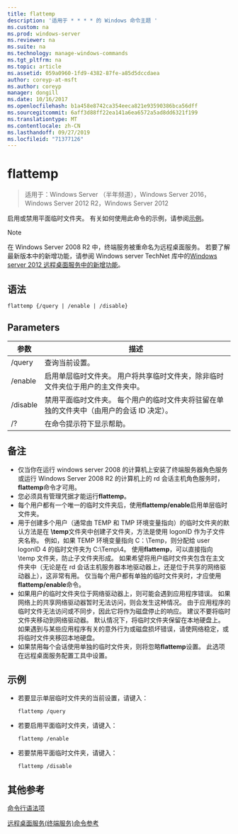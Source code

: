 ```yaml
---
title: flattemp
description: '适用于 * * * * 的 Windows 命令主题 '
ms.custom: na
ms.prod: windows-server
ms.reviewer: na
ms.suite: na
ms.technology: manage-windows-commands
ms.tgt_pltfrm: na
ms.topic: article
ms.assetid: 059a0960-1fd9-4382-87fe-a85d5dccdaea
author: coreyp-at-msft
ms.author: coreyp
manager: dongill
ms.date: 10/16/2017
ms.openlocfilehash: b1a458e8742ca354eeca821e93590386bca56dff
ms.sourcegitcommit: 6aff3d88ff22ea141a6ea6572a5ad8dd6321f199
ms.translationtype: MT
ms.contentlocale: zh-CN
ms.lasthandoff: 09/27/2019
ms.locfileid: "71377126"
---
```

# <a name="flattemp"></a>flattemp

>适用于：Windows Server （半年频道），Windows Server 2016，Windows Server 2012 R2，Windows Server 2012

启用或禁用平面临时文件夹。
有关如何使用此命令的示例，请参阅[示例](#BKMK_examples)。

> [!NOTE]
> 在 Windows Server 2008 R2 中，终端服务被重命名为远程桌面服务。 若要了解最新版本中的新增功能，请参阅 Windows server TechNet 库中的[Windows server 2012 远程桌面服务中的新增功能](https://technet.microsoft.com/library/hh831527)。

## <a name="syntax"></a>语法
```
flattemp {/query | /enable | /disable}
```

## <a name="parameters"></a>Parameters
|参数|描述|
|-------|--------|
|/query|查询当前设置。|
|/enable|启用单层临时文件夹。 用户将共享临时文件夹，除非临时文件夹位于用户的主文件夹中。|
|/disable|禁用平面临时文件夹。 每个用户的临时文件夹将驻留在单独的文件夹中（由用户的会话 ID 决定）。|
|/?|在命令提示符下显示帮助。|

## <a name="remarks"></a>备注
-   仅当你在运行 windows server 2008 的计算机上安装了终端服务器角色服务或运行 Windows Server 2008 R2 的计算机上的 rd 会话主机角色服务时， **flattemp**命令才可用。
-   您必须具有管理凭据才能运行**flattemp**。
-   每个用户都有一个唯一的临时文件夹后，使用**flattemp/enable**启用单层临时文件夹。
-   用于创建多个用户（通常由 TEMP 和 TMP 环境变量指向）的临时文件夹的默认方法是在 **\temp**文件夹中创建子文件夹，方法是使用 logonID 作为子文件夹名称。 例如，如果 TEMP 环境变量指向 C：\Temp，则分配给 user logonID 4 的临时文件夹为 C:\Temp\4。 使用**flattemp**，可以直接指向 \temp 文件夹，防止子文件夹形成。 如果希望将用户临时文件夹包含在主文件夹中（无论是在 rd 会话主机服务器本地驱动器上，还是位于共享的网络驱动器上），这非常有用。 仅当每个用户都有单独的临时文件夹时，才应使用**flattemp/enable**命令。
-   如果用户的临时文件夹位于网络驱动器上，则可能会遇到应用程序错误。 如果网络上的共享网络驱动器暂时无法访问，则会发生这种情况。 由于应用程序的临时文件无法访问或不同步，因此它将作为磁盘停止的响应。 建议不要将临时文件夹移动到网络驱动器。 默认情况下，将临时文件夹保留在本地硬盘上。 如果遇到与某些应用程序有关的意外行为或磁盘损坏错误，请使网络稳定，或将临时文件夹移回本地硬盘。
-   如果禁用每个会话使用单独的临时文件夹，则将忽略**flattemp**设置。 此选项在远程桌面服务配置工具中设置。

## <a name="BKMK_examples"></a>示例
-   若要显示单层临时文件夹的当前设置，请键入：
    ```
    flattemp /query
    ```
-   若要启用平面临时文件夹，请键入：
    ```
    flattemp /enable
    ```
-   若要禁用平面临时文件夹，请键入：
    ```
    flattemp /disable
    ```

## <a name="additional-references"></a>其他参考
[命令行语法项](command-line-syntax-key.md)

[远程桌面服务&#40;终端服务&#41;命令参考](remote-desktop-services-terminal-services-command-reference.md)
